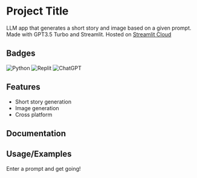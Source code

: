 
# Project Title

LLM app that generates a short story and image based on a given prompt.
Made with GPT3.5 Turbo and Streamlit.
Hosted on [Streamlit Cloud](https://llm-short-story-generator.streamlit.app/)

## Badges

![Python](https://img.shields.io/badge/python-3670A0?style=for-the-badge&logo=python&logoColor=ffdd54)
![Replit](https://img.shields.io/badge/Replit-DD1200?style=for-the-badge&logo=Replit&logoColor=white)
![ChatGPT](https://img.shields.io/badge/chatGPT-74aa9c?style=for-the-badge&logo=openai&logoColor=white)

## Features

- Short story generation
- Image generation
- Cross platform


## Documentation



## Usage/Examples
Enter a prompt and get going!


